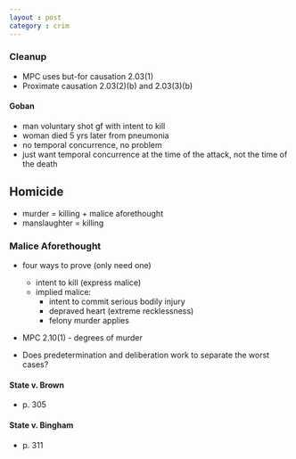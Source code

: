 ```yaml
---
layout : post
category : crim
---
```


### Cleanup
- MPC uses but-for causation 2.03(1)
- Proximate causation 2.03(2)(b) and 2.03(3)(b)

#### Goban
- man voluntary shot gf with intent to kill
- woman died 5 yrs later from pneumonia
- no temporal concurrence, no problem
- just want temporal concurrence at the time of the attack, not the time of the death

## Homicide
- murder = killing + malice aforethought
- manslaughter = killing

### Malice Aforethought
- four ways to prove (only need one)
	- intent to kill (express malice)
	- implied malice:
		- intent to commit serious bodily injury
		- depraved heart (extreme recklessness)
		- felony murder applies

- MPC 2.10(1) - degrees of murder

- Does predetermination and deliberation work to separate the worst cases?

#### State v. Brown 
- p. 305

#### State v. Bingham
- p. 311
